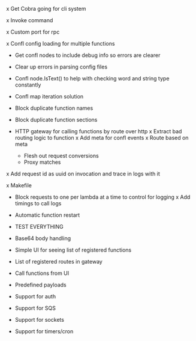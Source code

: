 x Get Cobra going for cli system

x Invoke command

x Custom port for rpc

x Confl config loading for multiple functions
  - Get confl nodes to include debug info so errors are clearer
  - Clear up errors in parsing config files
  - Confl node.IsText() to help with checking word and string type constantly
  - Confl map iteration solution
  - Block duplicate function names
  - Block duplicate function sections

- HTTP gateway for calling functions by route over http
  x Extract bad routing logic to function
  x Add meta for confl events
  x Route based on meta
  - Flesh out request conversions
  - Proxy matches

x Add request id as uuid on invocation and trace in logs with it

x Makefile

- Block requests to one per lambda at a time to control for logging
x Add timings to call logs
- Automatic function restart

- TEST EVERYTHING

- Base64 body handling

- Simple UI for seeing list of registered functions
- List of registered routes in gateway
- Call functions from UI
- Predefined payloads

- Support for auth
- Support for SQS
- Support for sockets
- Support for timers/cron



